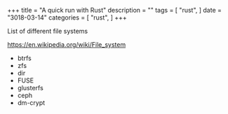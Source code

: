 +++
title = "A quick run with Rust"
description = ""
tags = [
    "rust",
]
date = "3018-03-14"
categories = [
    "rust",
]
+++

List of different file systems

https://en.wikipedia.org/wiki/File_system

- btrfs
- zfs
- dir
- FUSE
- glusterfs
- ceph
- dm-crypt
